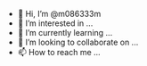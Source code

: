 - 👋 Hi, I’m @m086333m
- 👀 I’m interested in ...
- 🌱 I’m currently learning ...
- 💞️ I’m looking to collaborate on ...
- 📫 How to reach me ...

<!---
m086333m/m086333m is a ✨ special ✨ repository because its `README.md` (this file) appears on your GitHub profile.
You can click the Preview link to take a look at your changes.
--->

